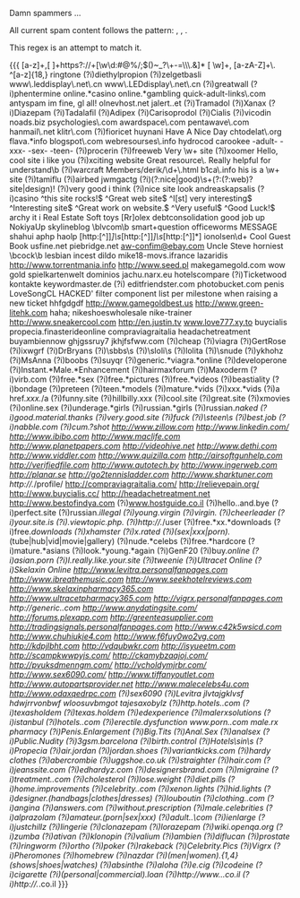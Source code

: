 Damn spammers ...

All current spam content follows the pattern: <lowercase gibberish>, <url> <one or two keywords>, <mixed case gibberish>.

This regex is an attempt to match it.

{{{
[a-z]+,[ ]+https?://+[\w\d:#@%/;$()~_?\+-=\\\.&]* [ \w]+, [a-zA-Z]+\.
^[a-z]{18,}
ringtone
(?i)diethylpropion
(?i)zelgetbasli
www\.leddisplay\.net\.cn
www\.LEDdisplay\.net\.cn
(?i)greatwall
(?i)phentermine
online.*casino
online.*gambling
quick-adult-links\.com
antyspam
im fine, gl all!
olnevhost.net
jalert..et
(?i)Tramadol
(?i)Xanax
(?i)Diazepam
(?i)Tadalafil
(?i)Adipex
(?i)Carisoprodol
(?i)Cialis
(?i)vicodin
noads.biz
psychologies\.com
awardspace\.com
pentawave\.com
hanmail\.net
klitr\.com
(?i)fioricet
huynani
Have A Nice Day
chtodelat\.org
flava.*info 
blogspot\.com
webresourses\.info
hydrocod
carookee
-adult-
-xxx-
-sex-
-teen-
(?i)procerin
(?i)freeweb
Very \w+ site 
(?i)xoomer
Hello, cool site
i like you
(?i)xciting website
Great resource\. 
Really helpful for understand\b 
(?i)warcraft
Members/derik/\d+\.html
b1ca\.info
his is a \w+ site
(?i)tamiflu
(?i)airbed
jwmgactg
(?i)(?:nice|good)\s+(?:(?:web)?site|design)!
(?i)very good i think
(?i)nice site look
andreaskapsalis
(?i)casino
^this site rocks!$
^Great web site$
^I[st] very interesting$
^Interesting site$
^Great work on website.$
^Very useful$
^Good Luck!$
archy it i
Real Estate
Soft toys
[Rr]olex
debtconsolidation
good job up
NokiyaUp
skylineblog
\blvcom\b
smart\+question
officeworms
MESSAGE
shahui
aphp
haolp
\[http:[^]]*\]\s*\[http:[^]]*\]\s*\[http:[^]]*\]
ionolsen\d+
Cool Guest Book
usfine.net
piebridge.net
aw-confim@ebay.com
Uncle Steve
horniest
\bcock\b
lesbian
incest
dildo
mike18-movs.ifrance
lazaridis
http://www.torrentmania.info
http://www.seed.pl
makegamegold\.com
wow gold
spielkartenwelt
dominios
jachu\.narx\.eu
hotelscompare
(?i)Ticketwood
kontakte
keywordmaster\.de
(?i)<text>
editfriendster\.com
photobucket\.com
penis
LoveSongCL
HACKED'
filter component list per milestone when raising a new ticket
hhfgdgdf
http://www.gamegoldbest.us
http://www.green-litehk.com
haha;
nikeshoeswholesale
nike-trainer
http://www.sneakercool.com
http://en.justin.tv
www.love777.xy.to
buycialis
propecia.finasterideonline
compraviagraitalia
headachetreatment
buyambiennow
ghjgssruy7
jkhjfsfww.com
(?i)cheap
(?i)viagra
(?i)GertRose
(?i)ixwgrf
(?i)DrBryans
(?i)\sbbs\s
(?i)\sloli\s
(?i)lolita
(?i)\snude
(?i)ykhohz
(?i)MsAnna
(?i)boobs
(?i)suyqr
(?i)generic.*viagra.*online
(?i)developerone
(?i)Instant.*Male.*Enhancement
(?i)hairmaxforum
(?i)Maxoderm
(?i)virb.com
(?i)free.*sex
(?i)free.*pictures
(?i)free.*videos
(?i)beastiality
(?i)bondage
(?i)preteen
(?i)teen.*models
(?i)mature.*vids
(?i)xxx.*vids
(?i)a href.*xxx.*\/a
(?i)funny.site
(?i)hillbilly.xxx
(?i)cool.site
(?i)great.site
(?i)xmovies
(?i)online.sex
(?i)underage.*girls
(?i)russian.*girls
(?i)russian.*naked
(?i)good.material.thanks
(?i)very.good.site
(?i)fuck
(?i)\steen\s
(?i)best.job
(?i)nabble\.com
(?i)cum.?shot
http://www.zillow.com
http://www.linkedin.com/
http://www.ibibo.com
http://www.maclife.com
http://www.planetpapers.com
http://videohive.net
http://www.dethi.com
http://www.viddler.com
http://www.quizilla.com
http://airsoftgunhelp.com
http://verifiedfile.com
http://www.autotech.by
http://www.ingerweb.com
http://planar.se
http://go2tennisladder.com
http://www.sharktuner.com
http://.*/profile/
http://compraviagraitalia.com/
http://relievepain.org/ 
http://www.buycialis.cc/ 
http://headachetreatment.net
http://www.bestofindya.com
(?i)www.hostguide.co.il
(?i)hello..and.bye
(?i)perfect.site
(?i)russian.*illegal
(?i)young.*virgin
(?i)virgin.*
(?i)cheerleader
(?i)your.site.is
(?i).*viewtopic\.php.*
(?i)http://.*/user
(?i)free.*xx.*downloads
(?i)free.*downloads
(?i)xhamster
(?i)x.rated
(?i)(sex|xxx|porn).*(tube|hub|vid|movie|gallery)
(?i)nude.*celebs
(?i)free.*hardcore
(?i)mature.*asians
(?i)look.*young.*again
(?i)GenF20
(?i)buy.*online
(?i)asian.*porn
(?i)I.*really.like.*your.*site
(?i)tweenie
(?i)Ultracet Online
(?i)Skelaxin Online
http://www.levitra.personalfanpages.com
http://www.ibreathemusic.com
http://www.seekhotelreviews.com
http://www.skelaxinpharmacy365.com
http://www.ultracetpharmacy365.com
http://vigrx.personalfanpages.com
http://generic.*.com
http://www.anydatingsite.com/
http://forums.plexapp.com
http://greenteasupplier.com
http://tradingsignals.personalfanpages.com
http://www.c42k5wsicd.com
http://www.chuhiukje4.com
http://www.f6fuy0wo2vg.com
http://kdpjlbht.com
http://vdqubwkr.com
http://isyueetm.com
http://scampkwwpyjs.com/
http://ckamybzaajoj.com/
http://pvuksdmenngm.com/
http://vcholdymjrbr.com/
http://www.sex6090.com/
http://www.tiffanyoutlet.com
http://www.autopartsprovider.net
http://www.malecelebs4u.com
http://www.odaxqedrpc.com
(?i)sex6090
(?i)Levitra
jlvtajgklvsf
hdwjrrvonbwf
wloosuvbmgot
tajesaxobylz
(?i)http.*hotels.*\.com
(?i)texasholdem
(?i)texas.*holdem
(?i)edexperience
(?i)malerxsolutions
(?i)istanbul
(?i)hotels.*\.com
(?i)erectile.*dysfunction
www.*porn.*\.com
male.*rx
pharmacy
(?i)Penis.Enlargement
(?i)Big.Tits
(?i)Anal.Sex
(?i)analsex
(?i)Public.Nudity
(?i)3gsm.barcelona
(?i)birth.control
(?i)Hotels\sin\s
(?i)Propecia
(?i)air.jordan
(?i)jordan.shoes
(?i)variantkicks.com
(?i)hardy clothes
(?i)abercrombie
(?i)uggshoe.co.uk
(?i)straighter
(?i)hair\.com
(?i)jeanssite\.com
(?i)edhardyz\.com
(?i)designersbrand\.com
(?i)migraine
(?i)treatment.*\.com
(?i)cholesterol
(?i)lose.weight
(?i)diet.pills
(?i)home.improvements
(?i)celebrity.*\.com
(?i)xenon.lights
(?i)hid.lights
(?i)designer.(handbags|clothes|dresses)
(?i)louboutin
(?i)clothing.*\.com
(?i)angina
(?i)answers\.com
(?i)without.prescription
(?i)male.celebrities
(?i)alprazolam
(?i)amateur.*(porn|sex|xxx)
(?i)adult.*.\com
(?i)ienlarge
(?i)justchillz
(?i)lingerie
(?i)clonazepam
(?i)lorazepam
(?i)wiki\.openqa\.org
(?i)zumba
(?i)ativan
(?i)klonopin
(?i)valium
(?i)ambien
(?i)diflucan
(?i)prostate
(?i)ringworm
(?i)ortho
(?i)poker
(?i)rakeback
(?i)Celebrity.Pics
(?i)Vigrx
(?i)Pheromones
(?i)homebrew
(?i)nazdar
(?i)(men|women).{1,4}(shows|shoes|watches)
(?i)absinthe
(?i)aloha
(?i)e.cig
(?i)codeine
(?i)cigarette
(?i)(personal|commercial).*loan
(?i)http:\/\/www\..*\.co\.il
(?i)http:\/\/.*\.co\.il
}}}
